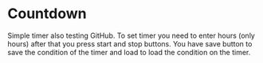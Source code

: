 # Countdown
Simple timer also testing GitHub. 
To set timer you need to enter hours (only hours) after that you press start and stop buttons.
You have save button to save the condition of the timer and load to load the condition on the timer.
